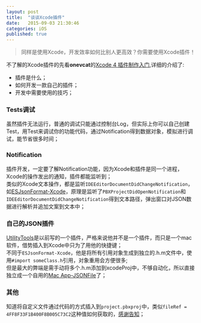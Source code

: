 ```yaml
---
layout: post
title:  "谈谈Xcode插件"
date:   2015-09-03 21:30:46
categories: iOS
published: true
---
```


>同样是使用Xcode，开发效率如何比别人更高效？你需要使用Xcode插件！

不了解的Xcode插件的先看**onevcat**的[Xcode 4 插件制作入门](http://www.onevcat.com/2013/02/xcode-plugin/),详细的介绍了:

* 插件是什么；
* 如何开发一款自己的插件；
* 开发中需要使用的技巧；

### Tests调试
虽然插件无法运行，普通的调试只能通过控制台Log，但实际上你可以自己创建Test，用Test来调试你的功能代码，通过Notification得到数据对象，模拟进行调试，能节省很多时间；

### Notification
插件开发，一定要了解Notification功能，因为Xcode和插件是同一个进程，Xcode的操作发出的通知，插件都能监听到；   
类似的Xcode文本操作，都是监听`IDEEditorDocumentDidChangeNotification`，如[ESJsonFormat-Xcode](https://github.com/EnjoySR/ESJsonFormat-Xcode)，原理是监听了`PBXProjectDidOpenNotification`和`IDEEditorDocumentDidChangeNotification`得到文本路径，弹出窗口对JSON数据进行解析并追加文案到文本中；

### 自己的JSON插件
[UtilityTools](https://github.com/maxfong/UtilityTools)是以前写的一个插件，严格来说他并不是一个插件，而只是一个mac软件，借势插入到Xcode中只为了用他的快捷键；  
不同于`ESJsonFormat-Xcode`，他是将所有引用对象生成到独立的.h.m文件中，使用`#import someClass.h`引用，对象重用会方便很多;  
但是最大的弊端是需手动将多个.h.m添加到xcodeProj中，不够自动化，所以直接独立成一个自用的[Mac App-JSONFile](https://github.com/maxfong/JSONFile)了；

### 其他
知道将自定义文件通过代码的方式插入到`project.pbxproj`中，类似`fileRef = 4FF8F33F1B400F8B005C73C2`这种值如何获取的，[感谢告知](mailto:devmaxfong@qq.com)；